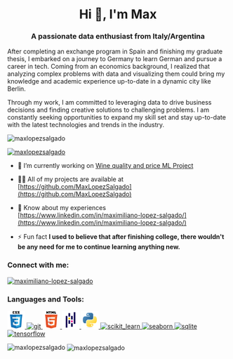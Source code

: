 <h1 align="center">Hi 👋, I'm Max</h1>
<h3 align="center">A passionate data enthusiast from Italy/Argentina</h3>
<p>After completing an exchange program in Spain and finishing my graduate thesis, I embarked on a journey to Germany to learn German and pursue a career in tech. Coming from an economics background, I realized that analyzing complex problems with data and visualizing them could bring my knowledge and academic experience up-to-date in a dynamic city like Berlin.</p>
<p>Through my work, I am committed to leveraging data to drive business decisions and finding creative solutions to challenging problems. I am constantly seeking opportunities to expand my skill set and stay up-to-date with the latest technologies and trends in the industry.</p>

<p align="left"> <img src="https://komarev.com/ghpvc/?username=maxlopezsalgado&label=Profile%20views&color=0e75b6&style=flat" alt="maxlopezsalgado" /> </p>

<p align="left"> <a href="https://github.com/ryo-ma/github-profile-trophy"><img src="https://github-profile-trophy.vercel.app/?username=maxlopezsalgado" alt="maxlopezsalgado" /></a> </p>

- 🔭 I’m currently working on [Wine quality and price ML Project](https://github.com/MaxLopezSalgado/wine_quality)

- 👨‍💻 All of my projects are available at [https://github.com/MaxLopezSalgado](https://github.com/MaxLopezSalgado)

- 📄 Know about my experiences [https://www.linkedin.com/in/maximiliano-lopez-salgado/](https://www.linkedin.com/in/maximiliano-lopez-salgado/)

- ⚡ Fun fact **I used to believe that after finishing college, there wouldn't be any need for me to continue learning anything new.**

<h3 align="left">Connect with me:</h3>
<p align="left">
<a href="https://linkedin.com/in/maximiliano-lopez-salgado" target="blank"><img align="center" src="https://raw.githubusercontent.com/rahuldkjain/github-profile-readme-generator/master/src/images/icons/Social/linked-in-alt.svg" alt="maximiliano-lopez-salgado" height="30" width="40" /></a>
</p>

<h3 align="left">Languages and Tools:</h3>
<p align="left"> <a href="https://www.w3schools.com/css/" target="_blank" rel="noreferrer"> <img src="https://raw.githubusercontent.com/devicons/devicon/master/icons/css3/css3-original-wordmark.svg" alt="css3" width="40" height="40"/> </a> <a href="https://git-scm.com/" target="_blank" rel="noreferrer"> <img src="https://www.vectorlogo.zone/logos/git-scm/git-scm-icon.svg" alt="git" width="40" height="40"/> </a> <a href="https://www.w3.org/html/" target="_blank" rel="noreferrer"> <img src="https://raw.githubusercontent.com/devicons/devicon/master/icons/html5/html5-original-wordmark.svg" alt="html5" width="40" height="40"/> </a> <a href="https://pandas.pydata.org/" target="_blank" rel="noreferrer"> <img src="https://raw.githubusercontent.com/devicons/devicon/2ae2a900d2f041da66e950e4d48052658d850630/icons/pandas/pandas-original.svg" alt="pandas" width="40" height="40"/> </a> <a href="https://www.python.org" target="_blank" rel="noreferrer"> <img src="https://raw.githubusercontent.com/devicons/devicon/master/icons/python/python-original.svg" alt="python" width="40" height="40"/> </a> <a href="https://scikit-learn.org/" target="_blank" rel="noreferrer"> <img src="https://upload.wikimedia.org/wikipedia/commons/0/05/Scikit_learn_logo_small.svg" alt="scikit_learn" width="40" height="40"/> </a> <a href="https://seaborn.pydata.org/" target="_blank" rel="noreferrer"> <img src="https://seaborn.pydata.org/_images/logo-mark-lightbg.svg" alt="seaborn" width="40" height="40"/> </a> <a href="https://www.sqlite.org/" target="_blank" rel="noreferrer"> <img src="https://www.vectorlogo.zone/logos/sqlite/sqlite-icon.svg" alt="sqlite" width="40" height="40"/> </a> <a href="https://www.tensorflow.org" target="_blank" rel="noreferrer"> <img src="https://www.vectorlogo.zone/logos/tensorflow/tensorflow-icon.svg" alt="tensorflow" width="40" height="40"/> </a> </p>

<p><img align="left" src="https://github-readme-stats.vercel.app/api/top-langs?username=maxlopezsalgado&show_icons=true&locale=en&layout=compact" alt="maxlopezsalgado" /></p>

<p>&nbsp;<img align="center" src="https://github-readme-stats.vercel.app/api?username=maxlopezsalgado&show_icons=true&locale=en" alt="maxlopezsalgado" /></p>
